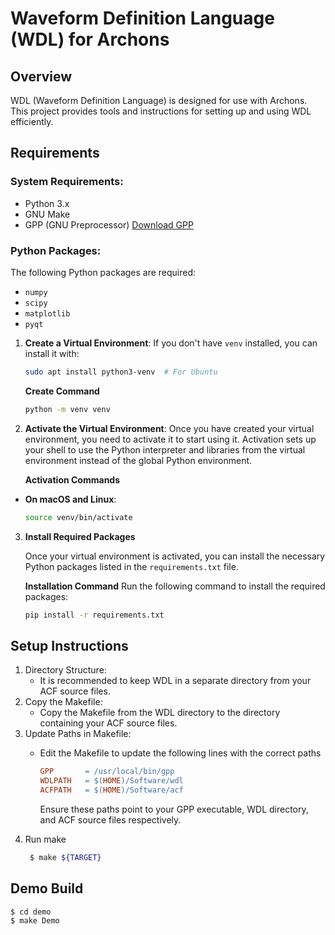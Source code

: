 # Waveform Definition Language (WDL) for Archons

## Overview
WDL (Waveform Definition Language) is designed for use with Archons. This project provides tools and instructions for setting up and using WDL efficiently.

## Requirements

### System Requirements:
- Python 3.x
- GNU Make
- GPP (GNU Preprocessor) [Download GPP](https://logological.org/gpp)

### Python Packages:
The following Python packages are required:
- `numpy`
- `scipy`
- `matplotlib`
- `pyqt`

1. **Create a Virtual Environment**:
   If you don't have `venv` installed, you can install it with:
   ```bash
   sudo apt install python3-venv  # For Ubuntu
   ```
   **Create Command**
   ```bash
   python -m venv venv 
   ```

2. **Activate the Virtual Environment**:
   Once you have created your virtual environment, you need to activate it to start using it. Activation sets up your shell to use the Python interpreter and libraries from the virtual environment instead of the global Python environment.  
   
   **Activation Commands**
-  **On macOS and Linux**:
   ```bash
   source venv/bin/activate
   ```

3. **Install Required Packages**

   Once your virtual environment is activated, you can install the necessary Python packages listed in the `requirements.txt` file.

   **Installation Command**
   Run the following command to install the required packages:
   ```bash
   pip install -r requirements.txt
   ```

## Setup Instructions

1. Directory Structure:
   - It is recommended to keep WDL in a separate directory from your ACF source files.
2. Copy the Makefile:
   - Copy the Makefile from the WDL directory to the directory containing your ACF source files.
3. Update Paths in Makefile:
   - Edit the Makefile to update the following lines with the correct paths

     ```makefile
     GPP       = /usr/local/bin/gpp
     WDLPATH   = $(HOME)/Software/wdl
     ACFPATH   = $(HOME)/Software/acf
     ```
     Ensure these paths point to your GPP executable, WDL directory, and ACF source files respectively.
4. Run make
   ```bash
    $ make ${TARGET}
   ```

## Demo Build
```bash
$ cd demo
$ make Demo
```